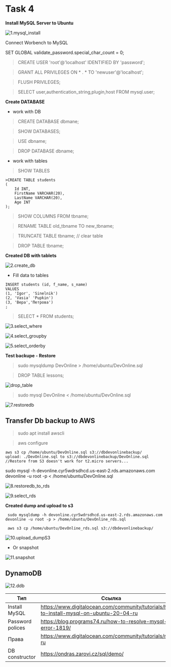# **Task 4** #

**Install MySQL Server to Ubuntu**

![1.mysql_install](images/1.mysql_install.jpg)


Connect Worbench to MySQL

SET GLOBAL validate_password.special_char_count = 0;

>CREATE USER 'root'@'localhost' IDENTIFIED BY 'password';

>GRANT ALL PRIVILEGES ON * . * TO 'newuser'@'localhost';

>FLUSH PRIVILEGES;

>SELECT user,authentication_string,plugin,host FROM mysql.user;


**Create DATABASE**

- work with DB

>CREATE DATABASE dbmane;

>SHOW DATABASES;

>USE dbname;

>DROP DATABASE dbname;

- work with tables
> SHOW TABLES

```
>CREATE TABLE students
(
    Id INT,
    FirstName VARCHAR(20),
    LastName VARCHAR(20),
    Age INT
);
```

>SHOW COLUMNS FROM tbname;

>RENAME TABLE old_tbname TO new_tbname;

>TRUNCATE TABLE tbname; // clear table

>DROP TABLE tbname;

**Created DB with tablets**

![2.create_db](images/2.create_db.jpg)


- Fill data to tables

```
INSERT students (id, f_name, s_name) 
VALUES
(1, 'Igor', 'Sinelnik')
(2, 'Vasia' 'Pupkin')
(3, 'Вера','Петрова')
;
```
> SELECT * FROM students;

![3.select_where](images/3.select_where.jpg)

![4.select_groupby](images/4.select_groupby.jpg)

![5.select_orderby](images/5.select_orderby.jpg)

**Test backupe - Restore**

>sudo mysqldump DevOnline > /home/ubuntu/DevOnline.sql

>DROP TABLE lessons;

![drop_table](images/6.drop_table.jpg)

>sudo mysql DevOnline < /home/ubuntu/DevOnline.sql

![7.restoredb](images/7.restoredb.jpg)


## Transfer Db backup to AWS ##

> sudo apt install awscli

> aws configure

```
aws s3 cp /home/ubuntu/DevOnline.sql s3://dbdevonlinebackup/
upload: ./DevOnline.sql to s3://dbdevonlinebackup/DevOnline.sql
//Restore from S3 doesn't work for t2.micro servers...
```

 sudo mysql -h devonline.cyr5wdrsdhcd.us-east-2.rds.amazonaws.com devonline -u root -p < /home/ubuntu/DevOnline.sql

 ![8.restoredb_to_rds](images/8.restoredb_to_rds.jpg)

 ![9.select_rds](images/9.select_rds.jpg)

 **Created dump and upload to s3**

```
 sudo mysqldump -h devonline.cyr5wdrsdhcd.us-east-2.rds.amazonaws.com devonline -u root -p > /home/ubuntu/DevOnline_rds.sql

 aws s3 cp /home/ubuntu/DevOnline_rds.sql s3://dbdevonlinebackup/
```
![10.upload_dumpS3](images/10.upload_dumpS3.jpg)

- Or snapshot

![11.snapshot](images/11.snapshot.jpg)

## DynamoDB ##

![12.ddb](images/12.ddb.jpg)













| Тип      | Ссылка |
|----------|---------|
|Install MySQL|https://www.digitalocean.com/community/tutorials/how-to-install-mysql-on-ubuntu-20-04-ru|
|Password polices |https://blog.programs74.ru/how-to-resolve-mysql-error-1819/|
|Права|https://www.digitalocean.com/community/tutorials/mysql-ru
|DB constructor |https://ondras.zarovi.cz/sql/demo/|





